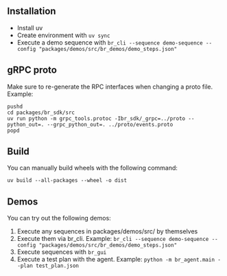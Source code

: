 ## Installation

* Install uv
* Create environment with ```uv sync```
* Execute a demo sequence with ```br_cli --sequence demo-sequence --config "packages/demos/src/br_demos/demo_steps.json"```

## gRPC proto

Make sure to re-generate the RPC interfaces when changing a proto file. Example:
```
pushd 
cd packages/br_sdk/src
uv run python -m grpc_tools.protoc -Ibr_sdk/_grpc=../proto --python_out=. --grpc_python_out=. ../proto/events.proto
popd
```

## Build

You can manually build wheels with the following command:
```
uv build --all-packages --wheel -o dist
```

## Demos

You can try out the following demos:
1. Execute any sequences in packages/demos/src/ by themselves
2. Execute them via br_cli. Example: ```br_cli --sequence demo-sequence --config "packages/demos/src/br_demos/demo_steps.json"```
3. Execute sequences with ```br_gui```
4. Execute a test plan with the agent. Example: ```python -m br_agent.main --plan test_plan.json```
